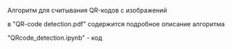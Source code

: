 Алгоритм для считывания QR-кодов с изображений

в "QR-code detection.pdf" содержится подробное описание алгоритма

"QRcode_detection.ipynb" - код
